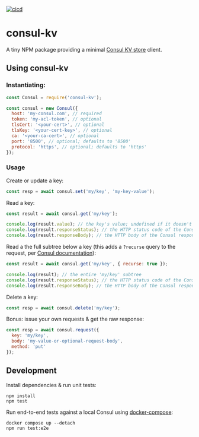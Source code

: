[![cicd](https://github.com/mdb/node-consul-kv/actions/workflows/cicd.yaml/badge.svg)](https://github.com/mdb/node-consul-kv/actions/workflows/cicd.yaml)

# consul-kv

A tiny NPM package providing a minimal [Consul KV store](https://www.consul.io/api/kv.html) client.

## Using consul-kv

### Instantiating:

```javascript
const Consul = require('consul-kv');

const consul = new Consul({
  host: 'my-consul.com', // required
  token: 'my-acl-token', // optional
  tlsCert: '<your-cert>', // optional
  tlsKey: '<your-cert-key>', // optional
  ca: '<your-ca-cert>', // optional
  port: '8500', // optional; defaults to '8500'
  protocol: 'https', // optional; defaults to 'https'
});
```

### Usage

Create or update a key:

```javascript
const resp = await consul.set('my/key', 'my-key-value');
```

Read a key:

```javascript
const result = await consul.get('my/key');

console.log(result.value); // the key's value; undefined if it doesn't exist
console.log(result.responseStatus); // the HTTP status code of the Consul response
console.log(result.responseBody); // the HTTP body of the Consul response
```

Read a the full subtree below a key (this adds a `?recurse` query to the request, per [Consul documentation](https://www.consul.io/api/kv.html)):

```javascript
const result = await consul.get('my/key', { recurse: true });

console.log(result); // the entire 'my/key' subtree
console.log(result.responseStatus); // the HTTP status code of the Consul response
console.log(result.responseBody); // the HTTP body of the Consul response
```

Delete a key:

```javascript
const resp = await consul.delete('my/key');
```

Bonus: issue your own requests & get the raw response:

```javascript
const resp = await consul.request({
  key: 'my/key',
  body: 'my-value-or-optional-request-body',
  method: 'put'
});
```

## Development

Install dependencies & run unit tests:

```
npm install
npm test
```

Run end-to-end tests against a local Consul using [docker-compose](https://docs.docker.com/compose/):

```
docker compose up --detach
npm run test:e2e
```
